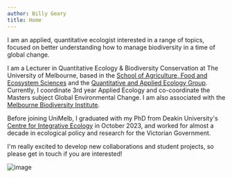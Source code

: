 ```yaml
---
author: Billy Geary
title: Home
---
```


I am an applied, quantitative ecologist interested in a range of topics, focused on better understanding how to manage biodiversity in a time of global change.

I am a Lecturer in Quantitative Ecology & Biodiversity Conservation at The University of Melbourne, based in the [School of Agriculture, Food and Ecosystem Sciences](http://safes.unimelb.edu.au) and the [Quantitative and Applied Ecology Group](http://qaeco.com). Currently, I coordinate 3rd year Applied Ecology and co-coordinate the Masters subject Global Environmental Change. I am also associated with the [Melbourne Biodiversity Institute](https://biodiversity.unimelb.edu.au). 

Before joining UniMelb, I graduated with my PhD from Deakin University's [Centre for Integrative Ecology](https://www.deakin.edu.au/cie) in October 2023, and worked for almost a decade in ecological policy and research for the Victorian Government.

I'm really excited to develop new collaborations and student projects, so please get in touch if you are interested!

![image](/images/170414_CATHEDRALRANGES.jpg)
